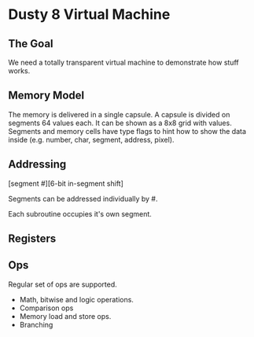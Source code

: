 # Dusty 8 Virtual Machine

## The Goal

We need a totally transparent virtual machine
to demonstrate how stuff works.

## Memory Model
The memory is delivered in a single capsule.
A capsule is divided on segments 64 values each.
It can be shown as a 8x8 grid with values.
Segments and memory cells have type flags
to hint how to show the data inside
(e.g. number, char, segment, address, pixel).

## Addressing

[segment #][6-bit in-segment shift]

Segments can be addressed individually by #.

Each subroutine occupies it's own segment.

## Registers

## Ops
Regular set of ops are supported.
* Math, bitwise and logic operations.
* Comparison ops
* Memory load and store ops.
* Branching


